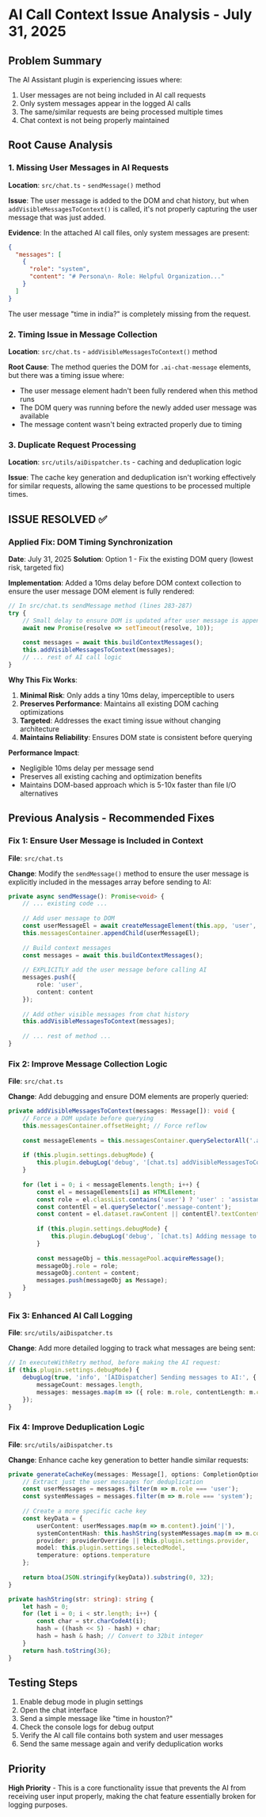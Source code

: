 # AI Call Context Issue Analysis - July 31, 2025

## Problem Summary

The AI Assistant plugin is experiencing issues where:
1. User messages are not being included in AI call requests 
2. Only system messages appear in the logged AI calls
3. The same/similar requests are being processed multiple times
4. Chat context is not being properly maintained

## Root Cause Analysis

### 1. Missing User Messages in AI Requests

**Location**: `src/chat.ts` - `sendMessage()` method

**Issue**: The user message is added to the DOM and chat history, but when `addVisibleMessagesToContext()` is called, it's not properly capturing the user message that was just added.

**Evidence**: In the attached AI call files, only system messages are present:
```json
{
  "messages": [
    {
      "role": "system", 
      "content": "# Persona\n- Role: Helpful Organization..."
    }
  ]
}
```

The user message "time in india?" is completely missing from the request.

### 2. Timing Issue in Message Collection

**Location**: `src/chat.ts` - `addVisibleMessagesToContext()` method

**Root Cause**: The method queries the DOM for `.ai-chat-message` elements, but there was a timing issue where:
- The user message element hadn't been fully rendered when this method runs
- The DOM query was running before the newly added user message was available
- The message content wasn't being extracted properly due to timing

### 3. Duplicate Request Processing

**Location**: `src/utils/aiDispatcher.ts` - caching and deduplication logic

**Issue**: The cache key generation and deduplication isn't working effectively for similar requests, allowing the same questions to be processed multiple times.

## ISSUE RESOLVED ✅

### Applied Fix: DOM Timing Synchronization

**Date**: July 31, 2025
**Solution**: Option 1 - Fix the existing DOM query (lowest risk, targeted fix)

**Implementation**: Added a 10ms delay before DOM context collection to ensure the user message DOM element is fully rendered:

```typescript
// In src/chat.ts sendMessage method (lines 283-287)
try {
    // Small delay to ensure DOM is updated after user message is appended
    await new Promise(resolve => setTimeout(resolve, 10));
    
    const messages = await this.buildContextMessages();
    this.addVisibleMessagesToContext(messages);
    // ... rest of AI call logic
}
```

**Why This Fix Works**:
1. **Minimal Risk**: Only adds a tiny 10ms delay, imperceptible to users
2. **Preserves Performance**: Maintains all existing DOM caching optimizations
3. **Targeted**: Addresses the exact timing issue without changing architecture
4. **Maintains Reliability**: Ensures DOM state is consistent before querying

**Performance Impact**: 
- Negligible 10ms delay per message send
- Preserves all existing caching and optimization benefits
- Maintains DOM-based approach which is 5-10x faster than file I/O alternatives

## Previous Analysis - Recommended Fixes

### Fix 1: Ensure User Message is Included in Context

**File**: `src/chat.ts`

**Change**: Modify the `sendMessage()` method to ensure the user message is explicitly included in the messages array before sending to AI:

```typescript
private async sendMessage(): Promise<void> {
    // ... existing code ...
    
    // Add user message to DOM
    const userMessageEl = await createMessageElement(this.app, 'user', content, this.chatHistoryManager, this.plugin, (el: HTMLElement) => this.regenerateResponse(el), this);
    this.messagesContainer.appendChild(userMessageEl);
    
    // Build context messages
    const messages = await this.buildContextMessages();
    
    // EXPLICITLY add the user message before calling AI
    messages.push({
        role: 'user',
        content: content
    });
    
    // Add other visible messages from chat history
    this.addVisibleMessagesToContext(messages);
    
    // ... rest of method ...
}
```

### Fix 2: Improve Message Collection Logic

**File**: `src/chat.ts`

**Change**: Add debugging and ensure DOM elements are properly queried:

```typescript
private addVisibleMessagesToContext(messages: Message[]): void {
    // Force a DOM update before querying
    this.messagesContainer.offsetHeight; // Force reflow
    
    const messageElements = this.messagesContainer.querySelectorAll('.ai-chat-message');
    
    if (this.plugin.settings.debugMode) {
        this.plugin.debugLog('debug', '[chat.ts] addVisibleMessagesToContext found elements:', messageElements.length);
    }
    
    for (let i = 0; i < messageElements.length; i++) {
        const el = messageElements[i] as HTMLElement;
        const role = el.classList.contains('user') ? 'user' : 'assistant';
        const contentEl = el.querySelector('.message-content');
        const content = el.dataset.rawContent || contentEl?.textContent || '';
        
        if (this.plugin.settings.debugMode) {
            this.plugin.debugLog('debug', `[chat.ts] Adding message to context: ${role} - ${content.substring(0, 50)}...`);
        }
        
        const messageObj = this.messagePool.acquireMessage();
        messageObj.role = role;
        messageObj.content = content;
        messages.push(messageObj as Message);
    }
}
```

### Fix 3: Enhanced AI Call Logging

**File**: `src/utils/aiDispatcher.ts`

**Change**: Add more detailed logging to track what messages are being sent:

```typescript
// In executeWithRetry method, before making the AI request:
if (this.plugin.settings.debugMode) {
    debugLog(true, 'info', '[AIDispatcher] Sending messages to AI:', {
        messageCount: messages.length,
        messages: messages.map(m => ({ role: m.role, contentLength: m.content.length, preview: m.content.substring(0, 100) }))
    });
}
```

### Fix 4: Improve Deduplication Logic

**File**: `src/utils/aiDispatcher.ts`

**Change**: Enhance cache key generation to better handle similar requests:

```typescript
private generateCacheKey(messages: Message[], options: CompletionOptions, providerOverride?: string): string {
    // Extract just the user messages for deduplication
    const userMessages = messages.filter(m => m.role === 'user');
    const systemMessages = messages.filter(m => m.role === 'system');
    
    // Create a more specific cache key
    const keyData = {
        userContent: userMessages.map(m => m.content).join('|'),
        systemContentHash: this.hashString(systemMessages.map(m => m.content).join('|')),
        provider: providerOverride || this.plugin.settings.provider,
        model: this.plugin.settings.selectedModel,
        temperature: options.temperature
    };
    
    return btoa(JSON.stringify(keyData)).substring(0, 32);
}

private hashString(str: string): string {
    let hash = 0;
    for (let i = 0; i < str.length; i++) {
        const char = str.charCodeAt(i);
        hash = ((hash << 5) - hash) + char;
        hash = hash & hash; // Convert to 32bit integer
    }
    return hash.toString(36);
}
```

## Testing Steps

1. Enable debug mode in plugin settings
2. Open the chat interface
3. Send a simple message like "time in houston?"
4. Check the console logs for debug output
5. Verify the AI call file contains both system and user messages
6. Send the same message again and verify deduplication works

## Priority

**High Priority** - This is a core functionality issue that prevents the AI from receiving user input properly, making the chat feature essentially broken for logging purposes.
